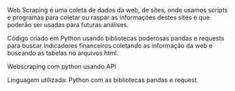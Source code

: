 Web Scraping é uma coleta de dados da web, de sites, onde usamos scripts e programas para coletar ou raspar as informações destes sites e que poderão ser usadas para futuras análises.

Código criado em Python usando bibliotecas poderosas pandas e requests para buscar indicadores financeiros coletando as informação da web e buscando as tabelas no arquivos html.

Webscraping com python usando API

Linguagem utilizada: Python com as bibliotecas pandas e request.



